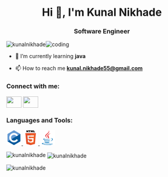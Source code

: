 
<h1 align="center">Hi 👋, I'm Kunal Nikhade</h1>
<h3 align="center">Software Engineer</h3>
<img align="right" alt="coding" width="400" src="https://media1.giphy.com/media/qgQUggAC3Pfv687qPC/200.webp?cid=ecf05e47cshr2bxjv560vgj3g9e24lflu5er9fornqi4h0qu&ep=v1_gifs_search&rid=200.webp&ct=g">
<p align="left"> <img src="https://komarev.com/ghpvc/?username=kunalnikhade&label=Profile%20views&color=0e75b6&style=flat" alt="kunalnikhade" /> </p>

- 🌱 I’m currently learning **java**

- 📫 How to reach me **kunal.nikhade55@gmail.com**

<h3 align="left">Connect with me:</h3>
<p align="left">
<a href="https://linkedin.com/in/https://www.linkedin.com/in/kunal-nikhade-b4103223a/" target="blank"><img align="center" src="[https://raw.githubusercontent.com/rahuldkjain/github-profile-readme-generator/master/src/images/icons/Social/linked-in-alt.svg](https://www.google.com/imgres?imgurl=https%3A%2F%2Fcdn1.iconfinder.com%2Fdata%2Ficons%2Flogotypes%2F32%2Fcircle-linkedin-512.png&tbnid=Yg6duBnvMOXXvM&vet=12ahUKEwjb4KTV74qAAxXm5zgGHU9lD98QMygCegUIARDtAQ..i&imgrefurl=https%3A%2F%2Fwww.iconfinder.com%2Ficons%2F317750%2Flinkedin_icon&docid=wFhGWIQLW_hY8M&w=512&h=512&q=linkedin&hl=en&ved=2ahUKEwjb4KTV74qAAxXm5zgGHU9lD98QMygCegUIARDtAQ)"  height="30" width="40" /></a>
<a href="https://www.hackerrank.com/https://www.hackerrank.com/kunal_nikhade55" target="blank"><img align="center" src="[https://raw.githubusercontent.com/rahuldkjain/github-profile-readme-generator/master/src/images/icons/Social/hackerrank.svg](https://www.finsmes.com/2022/03/hackerrank-raises-60m-in-series-d-funding.html)"  height="30" width="40" /></a>
</p>

<h3 align="left">Languages and Tools:</h3>
<p align="left"> <a href="https://www.cprogramming.com/" target="_blank" rel="noreferrer"> <img src="https://raw.githubusercontent.com/devicons/devicon/master/icons/c/c-original.svg" alt="c" width="40" height="40"/> </a> <a href="https://www.w3.org/html/" target="_blank" rel="noreferrer"> <img src="https://raw.githubusercontent.com/devicons/devicon/master/icons/html5/html5-original-wordmark.svg" alt="html5" width="40" height="40"/> </a> <a href="https://www.java.com" target="_blank" rel="noreferrer"> <img src="https://raw.githubusercontent.com/devicons/devicon/master/icons/java/java-original.svg" alt="java" width="40" height="40"/> </a> </p>

<p><img align="left" src="https://github-readme-stats.vercel.app/api/top-langs?username=kunalnikhade&show_icons=true&locale=en&layout=compact" alt="kunalnikhade" /></p>

<p>&nbsp;<img align="center" src="https://github-readme-stats.vercel.app/api?username=kunalnikhade&show_icons=true&locale=en" alt="kunalnikhade" /></p>

<p><img align="center" src="https://github-readme-streak-stats.herokuapp.com/?user=kunalnikhade&" alt="kunalnikhade" /></p>
